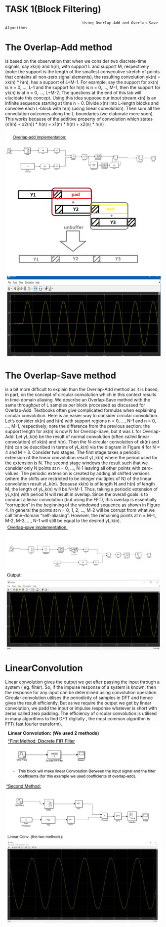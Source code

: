  # TASK 1(Block Filtering)
                                       Using Overlap-Add and Overlap-Save Algorithms  
                                       
# The Overlap-Add method
is based on the observation that when we consider two discrete-time
signals, say xk(n) and h(n), with support L and support M, respectively (note: the support is the length of
the smallest consecutive stretch of points that contains all non-zero signal elements), the resulting
convolution yk(n) = xk(n) * h(n), has a support of L+M-1. For example, say the support for xk(n) is n = 0,
…, L-1 and the support for h(n) is n = 0, …, M-1, then the support for yk(n) is at n = 0, …, L+M-2. The
questions at the end of this lab will elucidate this concept.
Using this idea suppose our input stream x(n) is an infinite sequence starting at time n = 0. Divide
x(n) into L-length blocks and convolve each L-block with h(n) (using linear convolution). Then sum all
the convolution outcomes along the L-boundaries (we elaborate more soon). This works because of the
additive property of convolution which states (x1(n) + x2(n)) * h(n) = x1(n) * h(n) + x2(n) * h(n)

![](../images/3.png)
![](../images/4.png)
![](../images/5.png)
# The Overlap-Save method 
is a bit more difficult to explain than the Overlap-Add method as it is
based, in part, on the concept of circular convolution which in this context results in time-domain
aliasing. We describe an Overlap-Save method with the same throughput of L samples per block
processed as discussed for Overlap-Add.
Textbooks often give complicated formulas when explaining circular convolution. Here is an
easier way to consider circular convolution. Let’s consider xk(n) and h(n) with support regions n = 0, …,
N-1 and n = 0, …, M-1, respectively; note the difference from the previous section: the support length for
xk(n) is now N for Overlap-Save, but it was L for Overlap-Add. Let yL,k(n) be the result of normal
convolution (often called linear convolution) of xk(n) and h(n). Then the N-circular convolution of xk(n)
and h(n) can be described in terms of yL,k(n) via the diagram in Figure 4 for N = 4 and M = 3. Consider
two stages. The first stage takes a periodic extension of the linear convolution result yL,k(n) where the
period used for the extension is N. The second stage windows the result such that we consider only N
points at n = 0, …, N-1 leaving all other points with zero-values. The periodic extension is created by
adding all shifted versions (where the shifts are restricted to be integer multiples of N) of the linear
convolution result yL,k(n). Because xk(n) is of length N and h(n) of length M, the length of yL,k(n) will be
N+M-1. Thus, taking a periodic extension of yL,k(n) with period N will result in overlap. Since the overall
goals is to conduct a linear convolution (but using the FFT), this overlap is essentially “corruption” in the
beginning of the windowed sequence as shown in Figure 4. In general the points at n = 0, 1, 2, …, M-2
will be corrupt from what we call time-domain “self-aliasing”. However, the remaining points at n = M-1,
M-2, M-3, …, N-1 will still be equal to the desired yL,k(n).
![](../images/6.png)
![](../images/7.png)


# LinearConvolution 
Linear convolution gives the output we get after passing the input through a system ( eg. filter). So, if the impulse response of a system is known, then the response for any input can be determined using convolution operation.
Circular convolution utilises the periodicity of samples in DFT and hence gives the result efficiently. But as we require the output we get by linear convolution, we padd the input or impulse response whatever is short with zeros called zero padding.
The efficiency of circular convolution is utilised in many algorithms to find DFT digitally , the most common algorithm is FFT( fast fourier transform).
![](../images/2.png)
![](../images/2.11.png)
![](../images/1.png)
